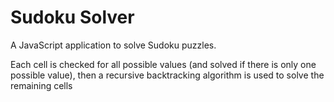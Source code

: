# Sudoku Solver
A JavaScript application to solve Sudoku puzzles.

Each cell is checked for all possible values (and solved if there is only one possible value), then a recursive backtracking algorithm is used to solve the remaining cells
